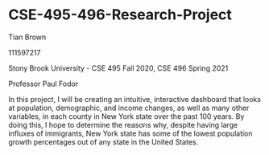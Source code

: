 # CSE-495-496-Research-Project

Tian Brown

111597217

Stony Brook University - CSE 495 Fall 2020, CSE 496 Spring 2021

Professor Paul Fodor

In this project, I will be creating an intuitive, interactive dashboard that looks at population, demographic, and income changes, as well as many other variables, in each county in New York state over the past 100 years. By doing this, I hope to determine the reasons why, despite having large influxes of immigrants, New York state has some of the lowest population growth percentages out of any state in the United States.
